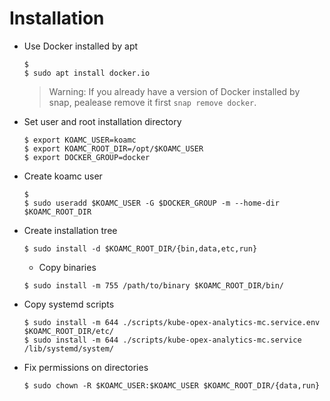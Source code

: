 # Installation


* Use Docker installed by apt

  ```
  $
  $ sudo apt install docker.io
  ```

  > Warning: If you already have a version of Docker installed by snap, pealease remove it first `snap remove docker`.

* Set user and root installation directory

  ```
  $ export KOAMC_USER=koamc
  $ export KOAMC_ROOT_DIR=/opt/$KOAMC_USER
  $ export DOCKER_GROUP=docker
  ```

* Create koamc user

  ```
  $
  $ sudo useradd $KOAMC_USER -G $DOCKER_GROUP -m --home-dir $KOAMC_ROOT_DIR
  ```

* Create installation tree

  ```
  $ sudo install -d $KOAMC_ROOT_DIR/{bin,data,etc,run}
  ```

  * Copy binaries

  ```
  $ sudo install -m 755 /path/to/binary $KOAMC_ROOT_DIR/bin/
  ```

* Copy systemd scripts

  ```
  $ sudo install -m 644 ./scripts/kube-opex-analytics-mc.service.env $KOAMC_ROOT_DIR/etc/
  $ sudo install -m 644 ./scripts/kube-opex-analytics-mc.service /lib/systemd/system/
  ```

* Fix permissions on directories

  ```
  $ sudo chown -R $KOAMC_USER:$KOAMC_USER $KOAMC_ROOT_DIR/{data,run}
  ```